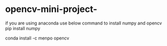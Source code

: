 # opencv-mini-project-
if you are using anaconda use below command to install numpy and opencv
pip install numpy

conda install -c menpo opencv
